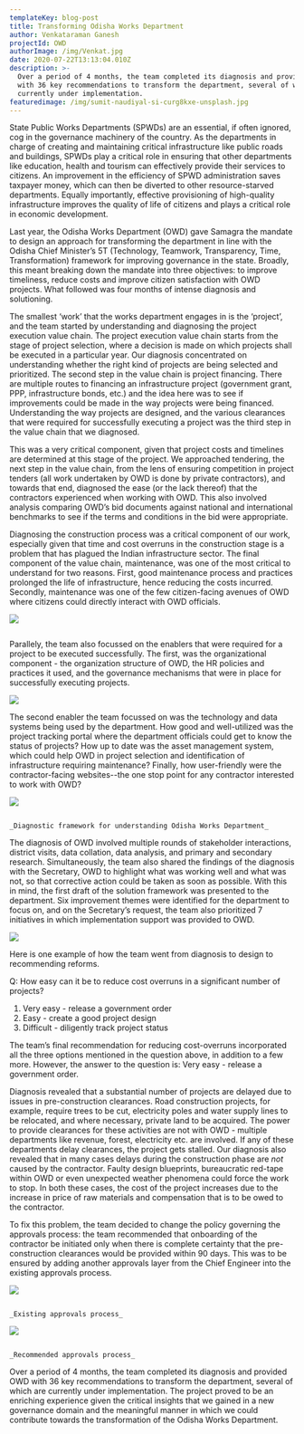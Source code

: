 ```yaml
---
templateKey: blog-post
title: Transforming Odisha Works Department
author: Venkataraman Ganesh
projectId: OWD
authorImage: /img/Venkat.jpg
date: 2020-07-22T13:13:04.010Z
description: >-
  Over a period of 4 months, the team completed its diagnosis and provided OWD
  with 36 key recommendations to transform the department, several of which are
  currently under implementation.
featuredimage: /img/sumit-naudiyal-si-curg8kxe-unsplash.jpg
---
```

State Public Works Departments (SPWDs) are an essential, if often ignored, cog in the governance machinery of the country. As the departments in charge of creating and maintaining critical infrastructure like public roads and buildings, SPWDs play a critical role in ensuring that other departments like education, health and tourism can effectively provide their services to citizens. An improvement in the efficiency of SPWD administration saves taxpayer money, which can then be diverted to other resource-starved departments. Equally importantly, effective provisioning of high-quality infrastructure improves the quality of life of citizens and plays a critical role in economic development. 

Last year, the Odisha Works Department (OWD) gave Samagra the mandate to design an approach for transforming the department in line with the Odisha Chief Minister’s 5T (Technology, Teamwork, Transparency, Time, Transformation) framework for improving governance in the state. Broadly, this meant breaking down the mandate into three objectives: to improve timeliness, reduce costs and improve citizen satisfaction with OWD projects. What followed was four months of intense diagnosis and solutioning.

The smallest ‘work’ that the works department engages in is the ‘project’, and the team started by understanding and diagnosing the project execution value chain. The project execution value chain starts from the stage of project selection, where a decision is made on which projects shall be executed in a particular year. Our diagnosis concentrated on understanding whether the right kind of projects are being selected and prioritized. The second step in the value chain is project financing. There are multiple routes to financing an infrastructure project (government grant, PPP, infrastructure bonds, etc.) and the idea here was to see if improvements could be made in the way projects were being financed. Understanding the way projects are designed, and the various clearances that were required for successfully executing a project was the third step in the value chain that we diagnosed. 

This was a very critical component, given that project costs and timelines are determined at this stage of the project. We approached tendering, the next step in the value chain, from the lens of ensuring competition in project tenders (all work undertaken by OWD is done by private contractors), and towards that end, diagnosed the ease (or the lack thereof) that the contractors experienced when working with OWD. This also involved analysis comparing OWD’s bid documents against national and international benchmarks to see if the terms and conditions in the bid were appropriate. 

Diagnosing the construction process was a critical component of our work, especially given that time and cost overruns in the construction stage is a problem that has plagued the Indian infrastructure sector. The final component of the value chain, maintenance, was one of the most critical to understand for two reasons. First, good maintenance process and practices prolonged the life of infrastructure, hence reducing the costs incurred. Secondly, maintenance was one of the few citizen-facing avenues of OWD where citizens could directly interact with OWD officials. 

![](/img/vg_1.png)

```

```

Parallely, the team also focussed on the enablers that were required for a project to be executed successfully. The first, was the organizational component - the organization structure of OWD, the HR policies and practices it used, and the governance mechanisms that were in place for successfully executing projects. 

![](/img/vg2.jpg)

The second enabler the team focussed on was the technology and data systems being used by the department. How good and well-utilized was the project tracking portal where the department officials could get to know the status of projects? How up to date was the asset management system, which could help OWD in project selection and identification of infrastructure requiring maintenance? Finally, how user-friendly were the contractor-facing websites--the one stop point for any contractor interested to work with OWD? 

![](/img/vg3.png)

```
                                                                                        _Diagnostic framework for understanding Odisha Works Department_
```

The diagnosis of OWD involved multiple rounds of stakeholder interactions, district visits, data collation, data analysis, and primary and secondary research. Simultaneously, the team also shared the findings of the diagnosis with the Secretary, OWD to highlight  what was working well and what was not, so that corrective action could be taken as soon as possible. With this in mind, the first draft of the solution framework was presented to the department. Six improvement themes were identified for the department to focus on, and on the Secretary’s request, the team also prioritized 7 initiatives in which implementation support was provided to OWD. 

![](/img/vg-blog5.png)

Here is one example of how the team went from diagnosis to design to recommending reforms. 

Q: How easy can it be to reduce cost overruns in a significant number of projects?

1. Very easy - release a government order
2. Easy - create a good project design
3. Difficult - diligently track project status 

The team’s final recommendation for reducing cost-overruns incorporated all the three options mentioned in the question above, in addition to a few more. However, the answer to the question is: Very easy - release a government order. 

Diagnosis revealed that a substantial number of projects are delayed due to issues in pre-construction clearances. Road construction projects, for example, require trees to be cut, electricity poles and water supply lines to be relocated, and where necessary, private land to be acquired. The power to provide clearances for these activities are not with OWD - multiple departments like revenue, forest, electricity etc. are involved. If any of these departments delay clearances, the project gets stalled. Our diagnosis  also revealed that in many cases delays during the construction phase are _not_ caused by the contractor. Faulty design blueprints, bureaucratic red-tape within OWD or even unexpected weather phenomena could force the work to stop. In both these cases, the cost of the project increases due to the increase in price of raw materials and compensation that is to be owed to the contractor. 

To fix this problem, the team decided to change the policy governing the approvals process: the team recommended that onboarding of the contractor be initiated only when there is complete certainty that the pre-construction clearances would be provided within 90 days. This was to be ensured by adding another approvals layer from the Chief Engineer into the existing approvals process.

![](/img/vg-blog6.png)

```
                                                                            _Existing approvals process_
```

![](/img/vg-blog7.png)

```
                                                                           _Recommended approvals process_
```

Over a period of 4 months, the team completed its diagnosis and provided OWD with 36 key recommendations to transform the department, several of which are currently under implementation. The project proved to be an enriching experience given the critical insights that we gained in a new governance domain and the meaningful manner in which we could contribute towards the transformation of the Odisha Works Department.
